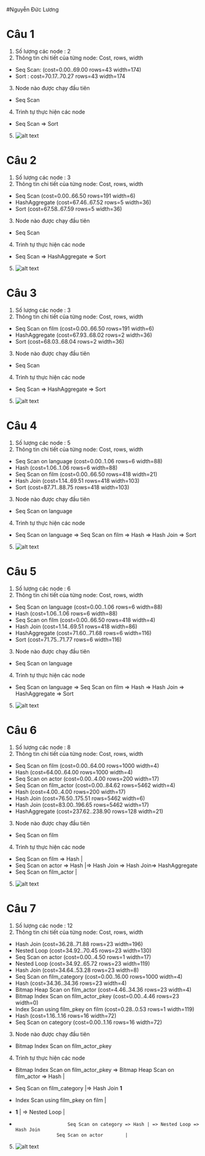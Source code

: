 #Nguyễn Đức Lương
# Câu 1
1. Số lượng các node : 2
2. Thông tin chi tiết của từng node: Cost, rows, width
- Seq Scan: (cost=0.00..69.00 rows=43 width=174)
- Sort : cost=70.17..70.27 rows=43 width=174
3. Node nào được chạy đầu tiên
- Seq Scan
4. Trình tự thực hiện các node
- Seq Scan => Sort
	
5. ![alt text](https://github.com/chalkybug/SQL-Tunning/blob/master/Bai1/1%20(7).png)

# Câu 2
1. Số lượng các node : 3
2. Thông tin chi tiết của từng node: Cost, rows, width
- Seq Scan (cost=0.00..66.50 rows=191 width=6)
- HashAggregate  (cost=67.46..67.52 rows=5 width=36)
- Sort  (cost=67.58..67.59 rows=5 width=36)
3. Node nào được chạy đầu tiên
- Seq Scan
4. Trình tự thực hiện các node
- Seq Scan => HashAggregate => Sort
	
5. ![alt text](https://github.com/chalkybug/SQL-Tunning/blob/master/Bai1/1%20(1).png)

# Câu 3
1. Số lượng các node : 3
2. Thông tin chi tiết của từng node: Cost, rows, width
- Seq Scan on film  (cost=0.00..66.50 rows=191 width=6)
- HashAggregate  (cost=67.93..68.02 rows=2 width=36)
- Sort  (cost=68.03..68.04 rows=2 width=36)
3. Node nào được chạy đầu tiên
- Seq Scan
4. Trình tự thực hiện các node
- Seq Scan => HashAggregate => Sort
	
5. ![alt text](https://github.com/chalkybug/SQL-Tunning/blob/master/Bai1/1%20(2).png)

# Câu 4
1. Số lượng các node : 5
2. Thông tin chi tiết của từng node: Cost, rows, width
- Seq Scan on language  (cost=0.00..1.06 rows=6 width=88)
- Hash  (cost=1.06..1.06 rows=6 width=88)
- Seq Scan on film  (cost=0.00..66.50 rows=418 width=21)
- Hash Join  (cost=1.14..69.51 rows=418 width=103)
- Sort  (cost=87.71..88.75 rows=418 width=103)
3. Node nào được chạy đầu tiên
- Seq Scan on language
4. Trình tự thực hiện các node
- Seq Scan on language => Seq Scan on film => Hash =>  Hash Join => Sort
	
5. ![alt text](https://github.com/chalkybug/SQL-Tunning/blob/master/Bai1/1%20(3).png)


# Câu 5
1. Số lượng các node : 6
2. Thông tin chi tiết của từng node: Cost, rows, width
- Seq Scan on language  (cost=0.00..1.06 rows=6 width=88)
- Hash  (cost=1.06..1.06 rows=6 width=88)
- Seq Scan on film  (cost=0.00..66.50 rows=418 width=4)
- Hash Join  (cost=1.14..69.51 rows=418 width=86)
- HashAggregate  (cost=71.60..71.68 rows=6 width=116)
- Sort  (cost=71.75..71.77 rows=6 width=116)
3. Node nào được chạy đầu tiên
- Seq Scan on language
4. Trình tự thực hiện các node
- Seq Scan on language => Seq Scan on film => Hash =>  Hash Join => HashAggregate => Sort
	
5. ![alt text](https://github.com/chalkybug/SQL-Tunning/blob/master/Bai1/1%20(4).png)

# Câu 6
1. Số lượng các node : 8
2. Thông tin chi tiết của từng node: Cost, rows, width
- Seq Scan on film  (cost=0.00..64.00 rows=1000 width=4)
- Hash  (cost=64.00..64.00 rows=1000 width=4)
- Seq Scan on actor  (cost=0.00..4.00 rows=200 width=17)
- Seq Scan on film_actor  (cost=0.00..84.62 rows=5462 width=4)
- Hash  (cost=4.00..4.00 rows=200 width=17)
- Hash Join  (cost=76.50..175.51 rows=5462 width=6)
- Hash Join  (cost=83.00..196.65 rows=5462 width=17)
- HashAggregate  (cost=237.62..238.90 rows=128 width=21)
3. Node nào được chạy đầu tiên
- Seq Scan on film
4. Trình tự thực hiện các node
- Seq Scan on film => Hash  |
- Seq Scan on actor => Hash |=> Hash Join => Hash Join=> HashAggregate
- Seq Scan on film_actor    |
5. ![alt text](https://github.com/chalkybug/SQL-Tunning/blob/master/Bai1/1%20(5).png)

# Câu 7
1. Số lượng các node : 12
2. Thông tin chi tiết của từng node: Cost, rows, width
- Hash Join  (cost=36.28..71.88 rows=23 width=196)
- Nested Loop  (cost=34.92..70.45 rows=23 width=130)
- Seq Scan on actor  (cost=0.00..4.50 rows=1 width=17)
- Nested Loop  (cost=34.92..65.72 rows=23 width=119)
- Hash Join  (cost=34.64..53.28 rows=23 width=8)
- Seq Scan on film_category  (cost=0.00..16.00 rows=1000 width=4)
- Hash  (cost=34.36..34.36 rows=23 width=4)
- Bitmap Heap Scan on film_actor  (cost=4.46..34.36 rows=23 width=4)
- Bitmap Index Scan on film_actor_pkey  (cost=0.00..4.46 rows=23 width=0)
- Index Scan using film_pkey on film  (cost=0.28..0.53 rows=1 width=119)   
- Hash  (cost=1.16..1.16 rows=16 width=72)
- Seq Scan on category  (cost=0.00..1.16 rows=16 width=72)

3. Node nào được chạy đầu tiên
-  Bitmap Index Scan on film_actor_pkey
4. Trình tự thực hiện các node
- Bitmap Index Scan on film_actor_pkey =>  Bitmap Heap Scan on film_actor => Hash  |
- Seq Scan on film_category                                                        |=> Hash Join **1**

- Index Scan using film_pkey on film |
- **1**				     | => Nested Loop                 |
- 				         Seq Scan on category => Hash | => Nested Loop => Hash Join 
					 Seq Scan on actor 	      |
5. ![alt text](https://github.com/chalkybug/SQL-Tunning/blob/master/Bai1/1%20(6).png)

